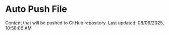 # Auto Push File

Content that will be pushed to GitHub repository.
Last updated: 08/06/2025, 10:56:06 AM